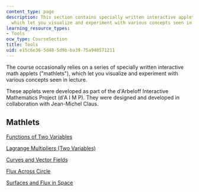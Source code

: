 ```yaml
---
content_type: page
description: This section contains specially written interactive applets ("mathlets"),
  which let you visualize and experiment with various concepts seen in lecture.
learning_resource_types:
- Tools
ocw_type: CourseSection
title: Tools
uid: e15c6e36-5d48-5d9b-ba39-75a940571211
---
```


The course occasionally relies on a series of specially written interactive math applets ("mathlets"), which let you visualize and experiment with various concepts seen in lecture.

These applets were developed as part of the d'Arbeloff Interactive Mathematics Project (d'A I M P). They were designed and developed in collaboration with Jean-Michel Claus.

Mathlets
--------

[Functions of Two Variables](/ans7870/18/18.02/f07/tools/FunctionsTwoVariables.html)

[Lagrange Multipliers (Two Variables)](/ans7870/18/18.02/f07/tools/LagrangeMultipliersTwoVariables.html)

[Curves and Vector Fields](/ans7870/18/18.02/f07/tools/CurvesVectorFields.html)

[Flux Across Circle](/ans7870/18/18.02/f07/tools/CircleVectorField.html)

[Surfaces and Flux in Space](/ans7870/18/18.02/f07/tools/SurfacesVectorFields.html)